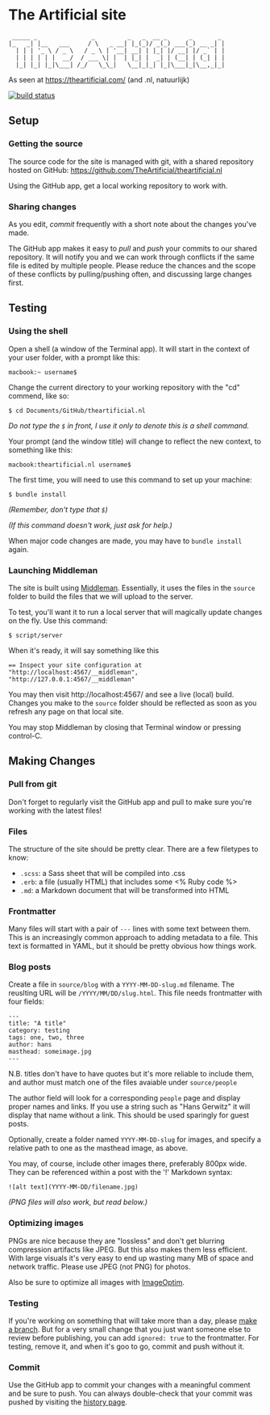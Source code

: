 # The Artificial site

     _____ _               _         _   _  __ _      _       _
    |_   _| |__   ___     / \   _ __| |_(_)/ _(_) ___(_) __ _| |
      | | | '_ \ / _ \   / _ \ | '__| __| | |_| |/ __| |/ _` | |
      | | | | | |  __/  / ___ \| |  | |_| |  _| | (__| | (_| | |
      |_| |_| |_|\___| /_/   \_\_|   \__|_|_| |_|\___|_|\__,_|_|

As seen at https://theartificial.com/ (and .nl, natuurlijk)

[![build status](https://api.travis-ci.org/TheArtificial/theartificial.nl.svg?branch=release)](https://travis-ci.org/TheArtificial/theartificial.nl)

## Setup

### Getting the source

The source code for the site is managed with git, with a shared repository hosted on GitHub: https://github.com/TheArtificial/theartificial.nl

Using the GitHub app, get a local working repository to work with.

### Sharing changes

As you edit, _commit_ frequently with a short note about the changes you've made.

The GitHub app makes it easy to _pull_ and _push_ your commits to our shared repository. It will notify you and we can work through conflicts if the same file is edited by multiple people. Please reduce the chances and the scope of these conflicts by pulling/pushing often, and discussing large changes first.

## Testing

### Using the shell

Open a shell (a window of the Terminal app). It will start in the context of your user folder, with a prompt like this:

    macbook:~ username$

Change the current directory to your working repository with the "cd" commend, like so:

    $ cd Documents/GitHub/theartificial.nl

_Do not type the `$` in front, I use it only to denote this is a shell command._

Your prompt (and the window title) will change to reflect the new context, to something like this:

    macbook:theartificial.nl username$

The first time, you will need to use this command to set up your machine:

    $ bundle install

_(Remember, don't type that `$`)_

_(If this command doesn't work, just ask for help.)_

When major code changes are made, you may have to `bundle install` again.

### Launching Middleman

The site is built using [Middleman](http://middlemanapp.com/). Essentially, it uses the files in the `source` folder to build the files that we will upload to the server.

To test, you'll want it to run a local server that will magically update changes on the fly. Use this command:

    $ script/server

When it's ready, it will say something like this

    == Inspect your site configuration at "http://localhost:4567/__middleman", "http://127.0.0.1:4567/__middleman"

You may then visit http://localhost:4567/ and see a live (local) build. Changes you make to the `source` folder should be reflected as soon as you refresh any page on that local site.

You may stop Middleman by closing that Terminal window or pressing control-C.

## Making Changes

### Pull from git

Don't forget to regularly visit the GitHub app and pull to make sure you're working with the latest files!

### Files

The structure of the site should be pretty clear. There are a few filetypes to know:

- `.scss`: a Sass sheet that will be compiled into .css
- `.erb`: a file (usually HTML) that includes some <% Ruby code %>
- `.md`: a Markdown document that will be transformed into HTML

### Frontmatter

Many files will start with a pair of `---` lines with some text between them. This is an increasingly common approach to adding metadata to a file. This text is formatted in YAML, but it should be pretty obvious how things work.

### Blog posts

Create a file in `source/blog` with a `YYYY-MM-DD-slug.md` filename. The reuslting URL will be `/YYYY/MM/DD/slug.html`. This file needs frontmatter with four fields:

    ---
    title: "A title"
    category: testing
    tags: one, two, three
    author: hans
    masthead: someimage.jpg
    ---

N.B. titles don't have to have quotes but it's more reliable to include them, and author must match one of the files avaiable under `source/people`

The author field will look for a corresponding `people` page and display proper names and links. If you use a string such as "Hans Gerwitz" it will display that name without a link. This should be used sparingly for guest posts.

Optionally, create a folder named `YYYY-MM-DD-slug` for images, and specify a relative path to one as the masthead image, as above.

You may, of course, include other images there, preferably 800px wide. They can be referenced within a post with the '!' Markdown syntax:

    ![alt text](YYYY-MM-DD/filename.jpg)

_(PNG files will also work, but read below.)_

### Optimizing images

PNGs are nice because they are "lossless" and don't get blurring compression artifacts like JPEG. But this also makes them less efficient. With large visuals it's very easy to end up wasting many MB of space and network traffic. Please use JPEG (not PNG) for photos.

Also be sure to optimize all images with [ImageOptim](https://imageoptim.com/).

### Testing

If you're working on something that will take more than a day, please [make a branch](https://guides.github.com/introduction/flow/). But for a very small change that you just want someone else to review before publishing, you can add `ignored: true` to the frontmatter. For testing, remove it, and when it's goo to go, commit and push without it.

### Commit

Use the GitHub app to commit your changes with a meaningful comment and be sure to push. You can always double-check that your commit was pushed by visiting the [history page](https://github.com/gerwitz/theartificial.nl/commits/master).
